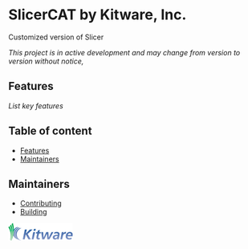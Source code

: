 SlicerCAT by Kitware, Inc.
================================

Customized version of Slicer

_This project is in active development and may change from version to version without notice,_

## Features

_List key features_


## Table of content

* [Features](#features)
* [Maintainers](#maintainers)


## Maintainers

* [Contributing](CONTRIBUTING.md)
* [Building](BUILD.md)


![SlicerCAT by Kitware, Inc.](Applications/SlicerCATApp/Resources/Images/LogoFull.png?raw=true)

